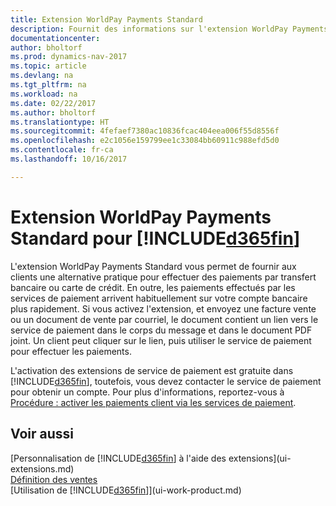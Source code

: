 ```yaml
---
title: Extension WorldPay Payments Standard
description: Fournit des informations sur l'extension WorldPay Payments Standard
documentationcenter: 
author: bholtorf
ms.prod: dynamics-nav-2017
ms.topic: article
ms.devlang: na
ms.tgt_pltfrm: na
ms.workload: na
ms.date: 02/22/2017
ms.author: bholtorf
ms.translationtype: HT
ms.sourcegitcommit: 4fefaef7380ac10836fcac404eea006f55d8556f
ms.openlocfilehash: e2c1056e159799ee1c33084bb60911c988efd5d0
ms.contentlocale: fr-ca
ms.lasthandoff: 10/16/2017

---
```

# <a name="the-worldpay-payments-standard-extension-to-included365finincludesd365finlongmdmd"></a>Extension WorldPay Payments Standard pour [!INCLUDE[d365fin](includes/d365fin_long_md.md)]
L'extension WorldPay Payments Standard vous permet de fournir aux clients une alternative pratique pour effectuer des paiements par transfert bancaire ou carte de crédit. En outre, les paiements effectués par les services de paiement arrivent habituellement sur votre compte bancaire plus rapidement.
Si vous activez l'extension, et envoyez une facture vente ou un document de vente par courriel, le document contient un lien vers le service de paiement dans le corps du message et dans le document PDF joint. Un client peut cliquer sur le lien, puis utiliser le service de paiement pour effectuer les paiements.

L'activation des extensions de service de paiement est gratuite dans [!INCLUDE[d365fin](includes/d365fin_md.md)], toutefois, vous devez contacter le service de paiement pour obtenir un compte. Pour plus d'informations, reportez-vous à [Procédure : activer les paiements client via les services de paiement](sales-how-enable-payment-service-extensions.md).

## <a name="see-also"></a>Voir aussi
[Personnalisation de [!INCLUDE[d365fin](includes/d365fin_md.md)] à l'aide des extensions](ui-extensions.md)  
[Définition des ventes](sales-setup-sales.md)  
[Utilisation de [!INCLUDE[d365fin](includes/d365fin_md.md)]](ui-work-product.md)
